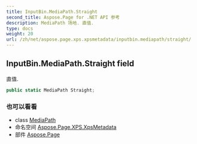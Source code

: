 ```yaml
---
title: InputBin.MediaPath.Straight
second_title: Aspose.Page for .NET API 参考
description: MediaPath 场地. 直值.
type: docs
weight: 20
url: /zh/net/aspose.page.xps.xpsmetadata/inputbin.mediapath/straight/
---
```

## InputBin.MediaPath.Straight field

直值.

```csharp
public static MediaPath Straight;
```

### 也可以看看

* class [MediaPath](../)
* 命名空间 [Aspose.Page.XPS.XpsMetadata](../../inputbin.mediapath/)
* 部件 [Aspose.Page](../../../)


